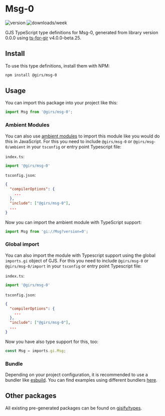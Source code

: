 
# Msg-0

![version](https://img.shields.io/npm/v/@girs/msg-0)
![downloads/week](https://img.shields.io/npm/dw/@girs/msg-0)


GJS TypeScript type definitions for Msg-0, generated from library version 0.0.0 using [ts-for-gir](https://github.com/gjsify/ts-for-gir) v4.0.0-beta.25.

## Install

To use this type definitions, install them with NPM:
```bash
npm install @girs/msg-0
```

## Usage

You can import this package into your project like this:
```ts
import Msg from '@girs/msg-0';
```

### Ambient Modules

You can also use [ambient modules](https://github.com/gjsify/ts-for-gir/tree/main/packages/cli#ambient-modules) to import this module like you would do this in JavaScript.
For this you need to include `@girs/msg-0` or `@girs/msg-0/ambient` in your `tsconfig` or entry point Typescript file:

`index.ts`:
```ts
import '@girs/msg-0'
```

`tsconfig.json`:
```json
{
  "compilerOptions": {
    ...
  },
  "include": ["@girs/msg-0"],
  ...
}
```

Now you can import the ambient module with TypeScript support: 

```ts
import Msg from 'gi://Msg?version=0';
```

### Global import

You can also import the module with Typescript support using the global `imports.gi` object of GJS.
For this you need to include `@girs/msg-0` or `@girs/msg-0/import` in your `tsconfig` or entry point Typescript file:

`index.ts`:
```ts
import '@girs/msg-0'
```

`tsconfig.json`:
```json
{
  "compilerOptions": {
    ...
  },
  "include": ["@girs/msg-0"],
  ...
}
```

Now you have also type support for this, too:

```ts
const Msg = imports.gi.Msg;
```

### Bundle

Depending on your project configuration, it is recommended to use a bundler like [esbuild](https://esbuild.github.io/). You can find examples using different bundlers [here](https://github.com/gjsify/ts-for-gir/tree/main/examples).

## Other packages

All existing pre-generated packages can be found on [gjsify/types](https://github.com/gjsify/types).

